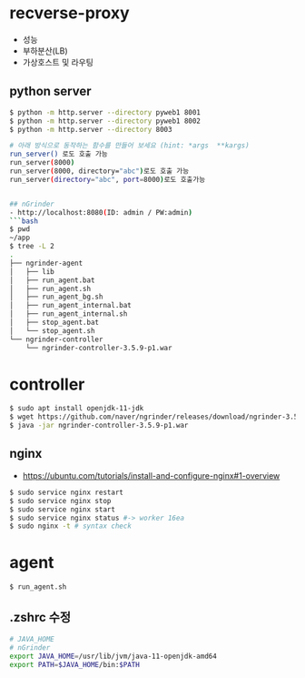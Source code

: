 # recverse-proxy 
- 성능 
- 부하분산(LB) 
- 가상호스트 및 라우팅 


## python server
```bash
$ python -m http.server --directory pyweb1 8001
$ python -m http.server --directory pyweb1 8002
$ python -m http.server --directory 8003

# 아래 방식으로 동작하는 함수를 만들어 보세요 (hint: *args  **kargs)
run_server() 로도 호출 가능
run_server(8000)
run_server(8000, directory="abc")로도 호출 가능
run_server(directory="abc", port=8000)로도 호출가능 


## nGrinder
- http://localhost:8080(ID: admin / PW:admin)
```bash
$ pwd
~/app
$ tree -L 2
.
├── ngrinder-agent
│   ├── lib
│   ├── run_agent.bat
│   ├── run_agent.sh
│   ├── run_agent_bg.sh
│   ├── run_agent_internal.bat
│   ├── run_agent_internal.sh
│   ├── stop_agent.bat
│   └── stop_agent.sh
└── ngrinder-controller
    └── ngrinder-controller-3.5.9-p1.war
```

# controller
```bash
$ sudo apt install openjdk-11-jdk
$ wget https://github.com/naver/ngrinder/releases/download/ngrinder-3.5.9-p1-20240613/ngrinder-controller-3.5.9-p1.war                                                                                           $ mkdir ngrinder-controller                                                                                                                                                                                      $ mv ngrinder-controller-3.5.9-p1.war ngrinder-controller  
$ java -jar ngrinder-controller-3.5.9-p1.war
```


## nginx
- https://ubuntu.com/tutorials/install-and-configure-nginx#1-overview
```bash
$ sudo service nginx restart
$ sudo service nginx stop
$ sudo service nginx start
$ sudo service nginx status #-> worker 16ea
$ sudo nginx -t # syntax check
```

# agent
```bash
$ run_agent.sh
```

## .zshrc 수정  
```bash
# JAVA_HOME
# nGrinder
export JAVA_HOME=/usr/lib/jvm/java-11-openjdk-amd64
export PATH=$JAVA_HOME/bin:$PATH
```
